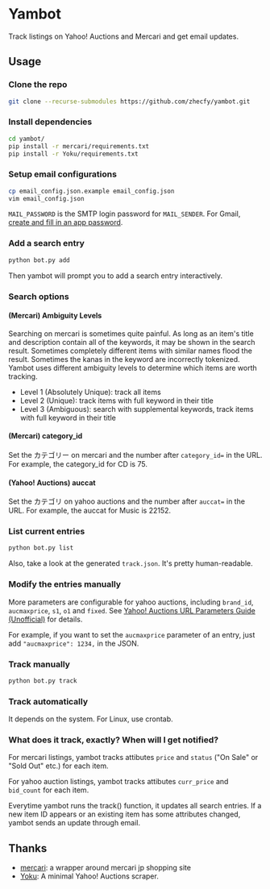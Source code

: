 # Yambot

Track listings on Yahoo! Auctions and Mercari and get email updates.

## Usage

### Clone the repo
```bash
git clone --recurse-submodules https://github.com/zhecfy/yambot.git
```

### Install dependencies
```bash
cd yambot/
pip install -r mercari/requirements.txt
pip install -r Yoku/requirements.txt
```

### Setup email configurations
```bash
cp email_config.json.example email_config.json
vim email_config.json
```
`MAIL_PASSWORD` is the SMTP login password for `MAIL_SENDER`.
For Gmail, [create and fill in an app password](https://support.google.com/mail/answer/185833).

### Add a search entry
```bash
python bot.py add
```

Then yambot will prompt you to add a search entry interactively.

### Search options

#### (Mercari) Ambiguity Levels

Searching on mercari is sometimes quite painful. As long as an item's title and description contain all of the keywords, it may be shown in the search result. Sometimes completely different items with similar names flood the result. Sometimes the kanas in the keyword are incorrectly tokenized. Yambot uses different ambiguity levels to determine which items are worth tracking.

- Level 1 (Absolutely Unique): track all items
- Level 2 (Unique): track items with full keyword in their title
- Level 3 (Ambiguous): search with supplemental keywords, track items with full keyword in their title

#### (Mercari) category_id

Set the カテゴリー on mercari and the number after `category_id=` in the URL. For example, the category_id for CD is 75.

#### (Yahoo! Auctions) auccat

Set the カテゴリ on yahoo auctions and the number after `auccat=` in the URL. For example, the auccat for Music is 22152.

### List current entries
```bash
python bot.py list
```

Also, take a look at the generated `track.json`. It's pretty human-readable.

### Modify the entries manually

More parameters are configurable for yahoo auctions, including `brand_id`, `aucmaxprice`, `s1`, `o1` and `fixed`. See [Yahoo! Auctions URL Parameters Guide (Unofficial)](https://github.com/zhecfy/Yoku/blob/main/parameters.md) for details.

For example, if you want to set the `aucmaxprice` parameter of an entry, just add `"aucmaxprice": 1234,` in the JSON.

### Track manually
```bash
python bot.py track
```

### Track automatically

It depends on the system. For Linux, use crontab.

### What does it track, exactly? When will I get notified?

For mercari listings, yambot tracks attibutes `price` and `status` ("On Sale" or "Sold Out" etc.) for each item.

For yahoo auction listings, yambot tracks attibutes `curr_price` and `bid_count` for each item.

Everytime yambot runs the track() function, it updates all search entries. If a new item ID appears or an existing item has some attributes changed, yambot sends an update through email.

## Thanks

- [mercari](https://github.com/marvinody/mercari): a wrapper around mercari jp shopping site
- [Yoku](https://github.com/kokseen1/Yoku): A minimal Yahoo! Auctions scraper.
